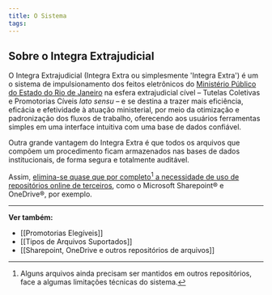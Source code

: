 ```yaml
---
title: O Sistema
tags:
---
```

## Sobre o Integra Extrajudicial

O Integra Extrajudicial (Integra Extra ou simplesmente 'Integra Extra') é um o sistema de impulsionamento dos feitos eletrônicos do [Ministério Público do Estado do Rio de Janeiro](https://www.mprj.mp.br/) na esfera extrajudicial cível – Tutelas Coletivas e Promotorias Cíveis _lato sensu_ – e se destina a trazer mais eficiência, eficácia e efetividade à atuação ministerial, por meio da otimização e padronização dos fluxos de trabalho, oferecendo aos usuários ferramentas simples em uma interface intuitiva com uma base de dados confiável.

Outra grande vantagem do Integra Extra é que todos os arquivos que compõem um procedimento ficam armazenados nas bases de dados institucionais, de forma segura e totalmente auditável. 

Assim, <u>elimina-se quase que por completo[^1] a necessidade de uso de repositórios online de terceiros</u>, como o Microsoft Sharepoint® e OneDrive®, por exemplo.
___
**Ver também:**
 - [[Promotorias Elegíveis]]
 - [[Tipos de Arquivos Suportados]]
 - [[Sharepoint, OneDrive e outros repositórios de arquivos]]

[^1]: Alguns arquivos ainda precisam ser mantidos em outros repositórios, face a algumas limitações técnicas do sistema.
